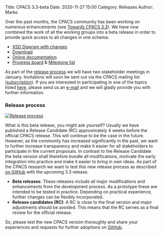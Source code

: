 Title: CPACS 3.3-beta
Date: 2020-11-27 15:00
Category: Releases
Author: Marko

Over the past months, the CPACS community has been working on numerous enhancements (see [Towards CPACS 3.3](https://www.cpacs.de/towards-cpacs-33.html)). We have now combined the work of all the working groups into a beta release in order to provide quick access to all changes in one schema:

- [XSD Diagram with changes](https://www.cpacs.de/svgs/cpacs33schemaModifications.svg)
- [Download](https://github.com/DLR-SL/CPACS/releases/tag/v3.3-beta1)
- [Online documentation](https://www.cpacs.de/documentation/CPACS_development/html/89b6a288-0944-bd56-a1ef-8d3c8e48ad95.htm)
- [Progress board](https://github.com/DLR-SL/CPACS/projects/5) & [Milestone list](https://github.com/DLR-SL/CPACS/milestone/7?closed=1)


As part of the [release process](https://github.com/DLR-SL/CPACS/blob/develop/development/development.md#release-process) we will have two stakeholder meetings in January. Invitations will soon be sent out via the CPACS mailing list ([subscription](https://www.cpacs.de/pages/contact.html)). If you are interested in participating in one of the topics listed [here](https://github.com/DLR-SL/CPACS/releases/tag/v3.3-beta1), please send us an [e-mail](mailto:cpacs@dlr.de) and we will gladly provide you with further information.


### Release process

[![Release process]({static}/images/towardsCpacs33/cpacs33ReleasePlan.png)](https://github.com/DLR-SL/CPACS/blob/develop/development/development.md#release-process)

What is this beta release, you might ask yourself? Usually we have published a Release Candidate (RC) approximately 4 weeks before the official CPACS release. This will continue to be the case in the future. 
However, as the community has increased significantly in the past, we want to further increase transparency and make it easier for all stakeholders to participate in the current proposals. 
In contrast to the Release Candidate the beta version shall therefore bundle all modifications, motivate the early integration into practice and make it easier to bring in own ideas.
As part of the CPACS research we want to test this new release process as described [on GitHub](https://github.com/DLR-SL/CPACS/blob/develop/development/development.md#release-process) with the upcoming 3.3 release. 

- **Beta releases**: These releases include all major modifications and enhancements from the development process. As a prototype these are intended to be tested in practice. Depending on practical experience, further changes can be flexibly incorporated.
- **Release candidates (RC)**: A RC is close to the final version and major adjustments should be avoided. This means that the RC serves as a final review for the official release.


So, please test the new CPACS version thoroughly and share your experiences and requests for further adoptions on [GitHub](https://github.com/DLR-SL/CPACS).